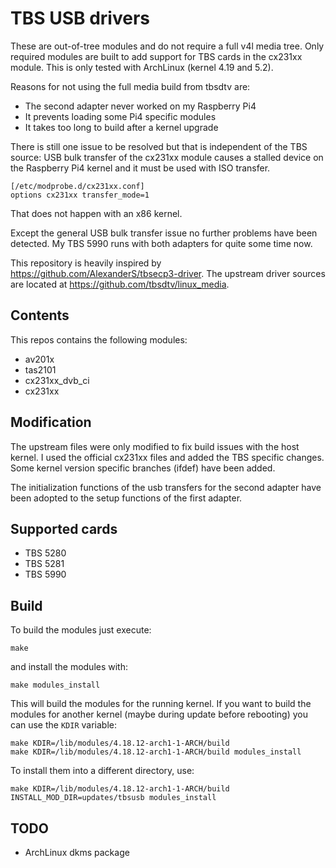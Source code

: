 # TBS USB drivers

These are out-of-tree modules and do not require a full v4l media tree.
Only required modules are built to add support for TBS cards in the cx231xx
module. This is only tested with ArchLinux (kernel 4.19 and 5.2).

Reasons for not using the full media build from tbsdtv are:

* The second adapter never worked on my Raspberry Pi4
* It prevents loading some Pi4 specific modules
* It takes too long to build after a kernel upgrade

There is still one issue to be resolved but that is independent of the TBS source:
USB bulk transfer of the cx231xx module causes a stalled device on the Raspberry
Pi4 kernel and it must be used with ISO transfer.

```
[/etc/modprobe.d/cx231xx.conf]
options cx231xx transfer_mode=1
```

That does not happen with an x86 kernel.

Except the general USB bulk transfer issue no further problems have been detected.
My TBS 5990 runs with both adapters for quite some time now.

This repository is heavily inspired by https://github.com/AlexanderS/tbsecp3-driver.
The upstream driver sources are located at https://github.com/tbsdtv/linux_media.

## Contents

This repos contains the following modules:

* av201x
* tas2101
* cx231xx_dvb_ci
* cx231xx

## Modification

The upstream files were only modified to fix build issues with the host
kernel. I used the official cx231xx files and added the TBS specific
changes. Some kernel version specific branches (ifdef) have been added.

The initialization functions of the usb transfers for the second adapter
have been adopted to the setup functions of the first adapter.

## Supported cards

* TBS 5280
* TBS 5281
* TBS 5990

## Build

To build the modules just execute:

```
make
```

and install the modules with:

```
make modules_install
```

This will build the modules for the running kernel. If you want to build the
modules for another kernel (maybe during update before rebooting) you can use
the `KDIR` variable:

```
make KDIR=/lib/modules/4.18.12-arch1-1-ARCH/build
make KDIR=/lib/modules/4.18.12-arch1-1-ARCH/build modules_install
```

To install them into a different directory, use:

```
make KDIR=/lib/modules/4.18.12-arch1-1-ARCH/build INSTALL_MOD_DIR=updates/tbsusb modules_install
```

## TODO

* ArchLinux dkms package

